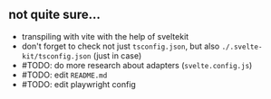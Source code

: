 ## not quite sure...

- transpiling with vite with the help of sveltekit
- don't forget to check not just `tsconfig.json`, but also `./.svelte-kit/tsconfig.json` (just in case)
- #TODO: do more research about adapters (`svelte.config.js`)
- #TODO: edit `README.md`
- #TODO: edit playwright config
